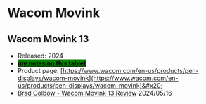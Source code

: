 # Wacom Movink

## Wacom Movink 13

* Released: 2024
* [<mark style="background-color:green;">**my notes on this tablet**</mark>](7p-notes-wacom-dth-135.md)
* Product page: [https://www.wacom.com/en-us/products/pen-displays/wacom-movink](https://www.wacom.com/en-us/products/pen-displays/wacom-movink)&#x20;
* [Brad Colbow - Wacom Movink 13 Review](https://www.youtube.com/watch?v=Y3ASJNcFinI) 2024/05/16&#x20;



